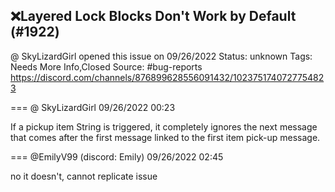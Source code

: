 ## ❌Layered Lock Blocks Don't Work by Default (#1922)
@ SkyLizardGirl opened this issue on 09/26/2022
Status: unknown
Tags: Needs More Info,Closed
Source: #bug-reports https://discord.com/channels/876899628556091432/1023751740727754823


=== @ SkyLizardGirl 09/26/2022 00:23

If a pickup item String is triggered, it completely ignores the next message that comes after the first message linked to the first item pick-up message.

=== @EmilyV99 (discord: Emily) 09/26/2022 02:45

no it doesn't, cannot replicate issue
